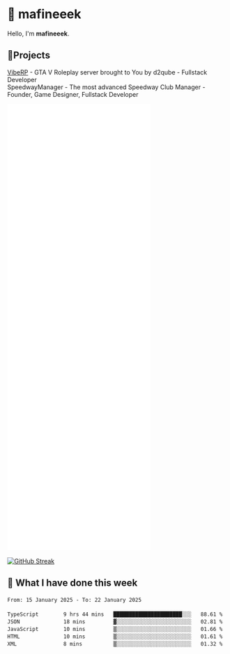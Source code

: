 # 👋 mafineeek
Hello, I'm **mafineeek**.

## 📝Projects

[VibeRP](https://v-rp.pl) - GTA V Roleplay server brought to You by d2qube - Fullstack Developer<br/>
SpeedwayManager - The most advanced Speedway Club Manager - Founder, Game Designer, Fullstack Developer


![](./github-metrics.svg)

[![GitHub Streak](https://streak-stats.demolab.com/?user=mafineeek)](https://git.io/streak-stats)

## 📰 What I have done this week
<!--START_SECTION:waka-->

```txt
From: 15 January 2025 - To: 22 January 2025

TypeScript        9 hrs 44 mins   ██████████████████████░░░   88.61 %
JSON              18 mins         ▓░░░░░░░░░░░░░░░░░░░░░░░░   02.81 %
JavaScript        10 mins         ▒░░░░░░░░░░░░░░░░░░░░░░░░   01.66 %
HTML              10 mins         ▒░░░░░░░░░░░░░░░░░░░░░░░░   01.61 %
XML               8 mins          ▒░░░░░░░░░░░░░░░░░░░░░░░░   01.32 %
```

<!--END_SECTION:waka-->
